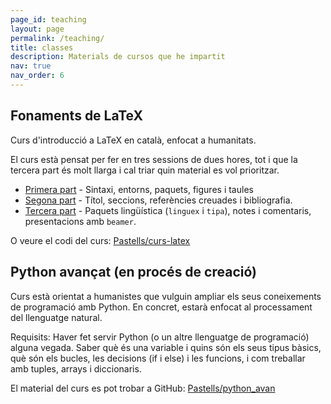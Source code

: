 ```yaml
---
page_id: teaching
layout: page
permalink: /teaching/
title: classes
description: Materials de cursos que he impartit
nav: true
nav_order: 6
---
```


## Fonaments de LaTeX

Curs d'introducció a LaTeX en català, enfocat a humanitats.

El curs està pensat per fer en tres sessions de dues hores, tot i que la tercera part és molt llarga i cal triar quin material es vol prioritzar.

- [Primera part](https://raw.github.com/pastells/curs-latex/master/ca/part1.pdf?dl=1) - Sintaxi, entorns, paquets, figures i taules
- [Segona part](https://raw.github.com/pastells/curs-latex/master/ca/part2.pdf?dl=1) - Títol, seccions, referències creuades i bibliografia.
- [Tercera part](https://raw.github.com/pastells/curs-latex/master/ca/part3.pdf?dl=1) - Paquets lingüística (`linguex` i `tipa`), notes i comentaris, presentacions amb `beamer`.

O veure el codi del curs: [Pastells/curs-latex](https://github.com/Pastells/curs-latex)


## Python avançat (en procés de creació)

Curs està orientat a humanistes que vulguin ampliar els seus coneixements de programació amb Python.
En concret, estarà enfocat al processament del llenguatge natural.

Requisits: Haver fet servir Python (o un altre llenguatge de programació) alguna vegada. Saber què és una variable i quins són els seus tipus bàsics, què són els bucles, les decisions (if i else) i les funcions, i com treballar amb tuples, arrays i diccionaris.

El material del curs es pot trobar a GitHub: [Pastells/python_avan](https://github.com/Pastells/python_avan)
